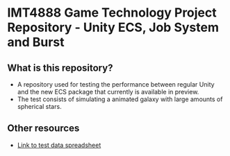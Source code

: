 # IMT4888 Game Technology Project Repository - Unity ECS, Job System and Burst
## What is this repository?
* A repository used for testing the performance between regular Unity and the new ECS package that currently is available in preview.
* The test consists of simulating a animated galaxy with large amounts of spherical stars. 

## Other resources
* [Link to test data spreadsheet](https://docs.google.com/spreadsheets/d/1RoQc303QMfVLAcpaWQz3_7S7C0yalHc4elHxfVU-ywA/edit?usp=sharing)
